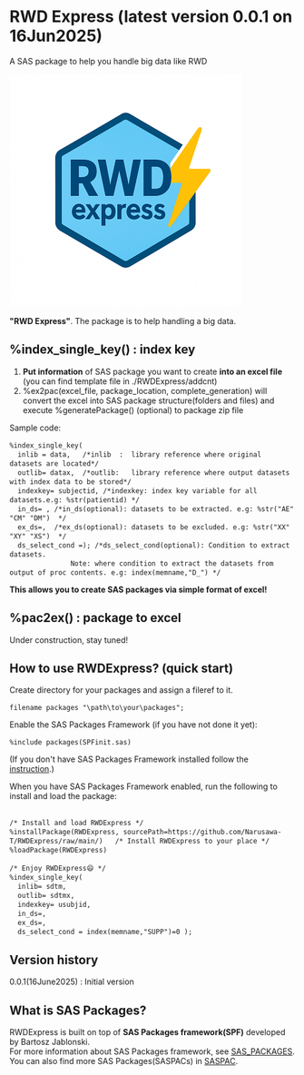 # RWD Express (latest version 0.0.1 on 16Jun2025)
A SAS package to help you handle big data like RWD

![logo](https://github.com/Narusawa-T/RWDExpress/blob/main/RWDExpress_small.png)

**"RWD Express"**. The package is to help handling a big data.

## %index_single_key() : index key
1. **Put information** of SAS package you want to create **into an excel file** <br>(you can find template file in ./RWDExpress/addcnt)
2. %ex2pac(excel_file, package_location, complete_generation) will convert the excel into SAS package structure(folders and files) and execute %generatePackage() (optional) to package zip file

Sample code:
~~~sas
%index_single_key(
  inlib = data,   /*inlib  :  library reference where original datasets are located*/
  outlib= datax,  /*outlib:   library reference where output datasets with index data to be stored*/
  indexkey= subjectid, /*indexkey: index key variable for all datasets.e.g: %str(patientid)	*/
  in_ds= , /*in_ds(optional): datasets to be extracted. e.g: %str("AE" "CM" "DM")  */		
  ex_ds=,  /*ex_ds(optional): datasets to be excluded. e.g: %str("XX" "XY" "XS")  */
  ds_select_cond =); /*ds_select_cond(optional): Condition to extract datasets.
		       Note: where condition to extract the datasets from output of proc contents. e.g: index(memname,"D_") */
~~~

**This allows you to create SAS packages via simple format of excel!**

## %pac2ex() : package to excel
Under construction, stay tuned!

## How to use RWDExpress? (quick start)
Create directory for your packages and assign a fileref to it.
~~~sas
filename packages "\path\to\your\packages";
~~~
 
Enable the SAS Packages Framework (if you have not done it yet):
~~~sas
%include packages(SPFinit.sas)
~~~
 
(If you don't have SAS Packages Framework installed follow the [instruction](https://github.com/yabwon/HoW-SASPackages/blob/main/Share%20your%20code%20with%20SAS%20Packages%20-%20a%20Hands-on-Workshop.md#how-to-install-the-sas-packages-framework).)
 
 
When you have SAS Packages Framework enabled, run the following to install and load the package:
 
~~~sas
 
/* Install and load RWDExpress */
%installPackage(RWDExpress, sourcePath=https://github.com/Narusawa-T/RWDExpress/raw/main/)   /* Install RWDExpress to your place */
%loadPackage(RWDExpress)
 
/* Enjoy RWDExpress😄 */
%index_single_key(
  inlib= sdtm,
  outlib= sdtmx,
  indexkey= usubjid,
  in_ds=,
  ex_ds=,
  ds_select_cond = index(memname,"SUPP")=0 );
~~~

## Version history
0.0.1(16June2025)	: Initial version

## What is SAS Packages?
RWDExpress is built on top of **SAS Packages framework(SPF)** developed by Bartosz Jablonski.  
For more information about SAS Packages framework, see [SAS_PACKAGES](https://github.com/yabwon/SAS_PACKAGES).  
You can also find more SAS Packages(SASPACs) in [SASPAC](https://github.com/SASPAC).


